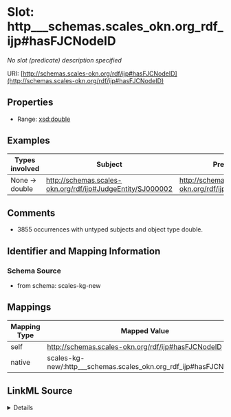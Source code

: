 

# Slot: http___schemas.scales_okn.org_rdf_ijp#hasFJCNodeID


_No slot (predicate) description specified_





URI: [http://schemas.scales-okn.org/rdf/ijp#hasFJCNodeID](http://schemas.scales-okn.org/rdf/ijp#hasFJCNodeID)



<!-- no inheritance hierarchy -->








## Properties

* Range: [xsd:double](http://www.w3.org/2001/XMLSchema#double)






## Examples

| Types involved | Subject | Predicate | Object |
| --- | --- | --- | --- |
| None → double | http://schemas.scales-okn.org/rdf/ijp#JudgeEntity/SJ000002 | http://schemas.scales-okn.org/rdf/ijp#hasFJCNodeID | 1388511.0 |


## Comments

* 3855 occurrences with untyped subjects and object type double.

## Identifier and Mapping Information







### Schema Source


* from schema: scales-kg-new




## Mappings

| Mapping Type | Mapped Value |
| ---  | ---  |
| self | http://schemas.scales-okn.org/rdf/ijp#hasFJCNodeID |
| native | scales-kg-new/:http___schemas.scales_okn.org_rdf_ijp#hasFJCNodeID |




## LinkML Source

<details>

```yaml
name: http___schemas.scales-okn.org_rdf_ijp#hasFJCNodeID
description: No slot (predicate) description specified
comments:
- 3855 occurrences with untyped subjects and object type double.
examples:
- description: None → double
  object:
    example_object: '1388511.0'
    example_object_type: double
    example_predicate: http://schemas.scales-okn.org/rdf/ijp#hasFJCNodeID
    example_subject: http://schemas.scales-okn.org/rdf/ijp#JudgeEntity/SJ000002
    example_subject_type: None
from_schema: scales-kg-new
rank: 1000
slot_uri: http://schemas.scales-okn.org/rdf/ijp#hasFJCNodeID
alias: http___schemas.scales_okn.org_rdf_ijp#hasFJCNodeID
range: double

```
</details>